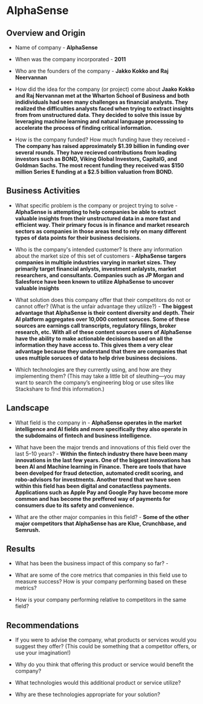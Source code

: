 # AlphaSense

## Overview and Origin

* Name of company - **AlphaSense**

* When was the company incorporated - **2011**

* Who are the founders of the company - **Jakko Kokko and Raj Neervannan**

* How did the idea for the company (or project) come about **Jaako Kokko and Raj Nervannan met at the Wharton School of Business and both indidividuals had seen many challenges as financial analysts. They realized the difficulties analysts faced when trying to extract insights from from unstructured data. They decided to solve this issue by leveraging machine learning and natural language processsing to accelerate the process of finding critical information.**

* How is the company funded? How much funding have they received - **The company has raised approximately $1.39 billion in funding over several rounds. They have recieved contributions from leading investors such as BOND, Viking Global Investors, CapitalG, and Goldman Sachs. The most recent funding they received was $150 million Series E funding at a $2.5 billion valuation from BOND.**

## Business Activities

* What specific problem is the company or project trying to solve - **AlphaSense is attempting to help companies be able to extract valuable insights from their unstructured data in a more fast and efficient way. Their primary focus is in finance and market research sectors as companies in those areas tend to rely on many different types of data points for their business decisions.**

* Who is the company's intended customer? Is there any information about the market size of this set of customers - **AlphaSense targers companies in multiple industries varying in market sizes. They primarily target financial anlysts, investment anlalysts, market researchers, and consultants. Companies such as JP Morgan and Salesforce have been known to utilize AlphaSense to uncover valuable insights**


* What solution does this company offer that their competitors do not or cannot offer? (What is the unfair advantage they utilize?) - **The biggest advantage that AlphaSense is their content diversity and depth. Their AI platform aggregates over 10,000 content soruces. Some of these sources are earnings call transcripts, regulatory filings, broker research, etc. With all of these content sources users of AlphaSense have the ability to make actionable decisions based on all the information they have access to. This gives them a very clear advantage because they understand that there are companies that uses multiple soruces of data to help drive business decisions.**

* Which technologies are they currently using, and how are they implementing them? (This may take a little bit of sleuthing&mdash;you may want to search the company’s engineering blog or use sites like Stackshare to find this information.)

## Landscape

* What field is the company in - **AlphaSense operates in the market intelligence and AI fields and more specifically they also operate in the subdomains of fintech and business intelligence.**

* What have been the major trends and innovations of this field over the last 5&ndash;10 years? - **Within the fintech industry there have been many innovations in the last few years. One of the biggest innovations has been AI and Machine learning in Finance. There are tools that have been develped for fraud detection, automated credit scoring, and robo-advisors for investments. Another trend that we have seen within this field has been digital and conatactless payments. Applications such as Apple Pay and Google Pay have become more common and has become the preffered way of payments for consumers due to its safety and convenience.**

* What are the other major companies in this field? - **Some of the other major competitors that AlphaSense has are Klue, Crunchbase, and Semrush.**

## Results

* What has been the business impact of this company so far? - 

* What are some of the core metrics that companies in this field use to measure success? How is your company performing based on these metrics?

* How is your company performing relative to competitors in the same field?

## Recommendations

* If you were to advise the company, what products or services would you suggest they offer? (This could be something that a competitor offers, or use your imagination!)

* Why do you think that offering this product or service would benefit the company?

* What technologies would this additional product or service utilize?

* Why are these technologies appropriate for your solution?